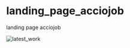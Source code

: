 # landing_page_acciojob
 landing page acciojob

![latest_work](https://github.com/user-attachments/assets/dbdff833-5522-4cf3-8c8d-63981cb99af8)


